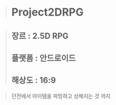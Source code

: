 > # Project2DRPG
 
> ## 장르 : 2.5D RPG
> ## 플랫폼 : 안드로이드
> ## 해상도 : 16:9

>  던전에서 아이템을 파밍하고 상해지는 것 까지
> 
> 
 
